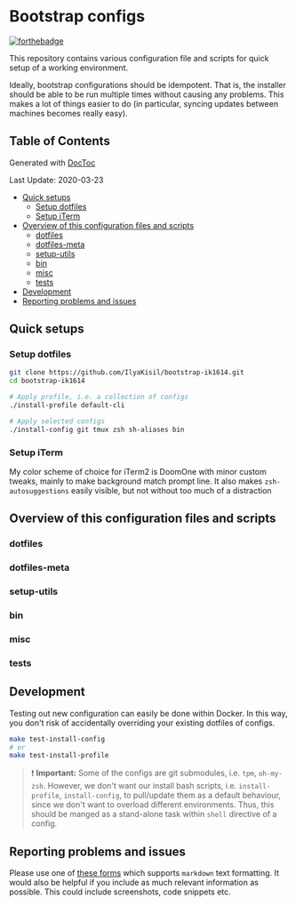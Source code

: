 # Bootstrap configs
[![forthebadge](https://forthebadge.com/images/badges/built-with-love.svg)](https://github.com/IlyaKisil)

This repository contains various configuration file and scripts for quick setup of a working environment.

Ideally, bootstrap configurations should be idempotent. That is, the installer should be able to be run multiple times without causing any problems. This makes a lot of things easier to do (in particular, syncing updates between machines becomes really easy).

<!-- START doctoc generated TOC please keep comment here to allow auto update -->
<!-- DON'T EDIT THIS SECTION, INSTEAD RE-RUN doctoc TO UPDATE -->

## Table of Contents
Generated with [DocToc](https://github.com/thlorenz/doctoc)

Last Update: 2020-03-23

- [Quick setups](#quick-setups)
  - [Setup dotfiles](#setup-dotfiles)
  - [Setup iTerm](#setup-iterm)
- [Overview of this configuration files and scripts](#overview-of-this-configuration-files-and-scripts)
  - [dotfiles](#dotfiles)
  - [dotfiles-meta](#dotfiles-meta)
  - [setup-utils](#setup-utils)
  - [bin](#bin)
  - [misc](#misc)
  - [tests](#tests)
- [Development](#development)
- [Reporting problems and issues](#reporting-problems-and-issues)

<!-- END doctoc generated TOC please keep comment here to allow auto update -->

## Quick setups

### Setup dotfiles
```bash
git clone https://github.com/IlyaKisil/bootstrap-ik1614.git
cd bootstrap-ik1614

# Apply profile, i.e. a collection of configs
./install-profile default-cli

# Apply selected configs
./install-config git tmux zsh sh-aliases bin
```

### Setup iTerm
My color scheme of choice for iTerm2 is DoomOne with minor custom tweaks, mainly to make background match prompt line. It also makes `zsh-autosuggestions` easily visible, but not without too much of a distraction

## Overview of this configuration files and scripts
### dotfiles
### dotfiles-meta
### setup-utils
### bin
### misc
### tests


## Development
Testing out new configuration can easily be done within Docker.
In this way, you don't risk of accidentally overriding your existing dotfiles of configs.
```bash
make test-install-config
# or
make test-install-profile
```
> :exclamation: **Important:** Some of the configs are git submodules, i.e. `tpm`, `oh-my-zsh`. However, we don't want our install bash scripts, i.e. `install-profile`, `install-config`,  to pull/update them as a default behaviour, since we don't want to overload different environments. Thus, this should be manged as a stand-alone task within `shell` directive of a config.


## Reporting problems and issues

Please use one of [these forms](https://github.com/IlyaKisil/bootstrap-ik1614/issues/new/choose) which supports `markdown` text formatting. It would also be helpful if you include as much relevant information as possible. This could include screenshots, code snippets etc.



